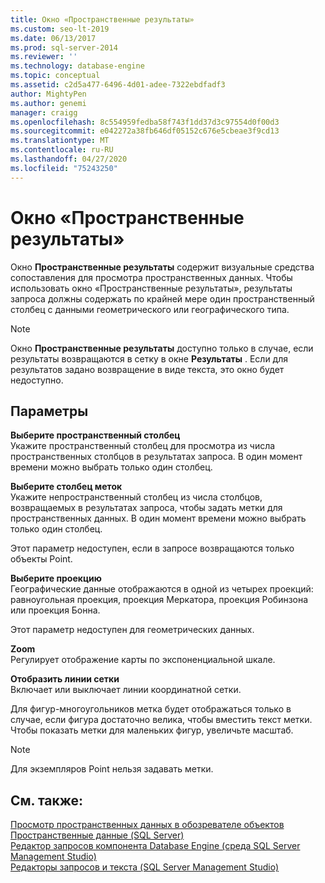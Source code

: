 ```yaml
---
title: Окно «Пространственные результаты»
ms.custom: seo-lt-2019
ms.date: 06/13/2017
ms.prod: sql-server-2014
ms.reviewer: ''
ms.technology: database-engine
ms.topic: conceptual
ms.assetid: c2d5a477-6496-4d01-adee-7322ebdfadf3
author: MightyPen
ms.author: genemi
manager: craigg
ms.openlocfilehash: 8c554959fedba58f743f1dd37d3c97554d0f00d3
ms.sourcegitcommit: e042272a38fb646df05152c676e5cbeae3f9cd13
ms.translationtype: MT
ms.contentlocale: ru-RU
ms.lasthandoff: 04/27/2020
ms.locfileid: "75243250"
---
```

# <a name="spatial-results-window"></a>Окно «Пространственные результаты»
  Окно **Пространственные результаты** содержит визуальные средства сопоставления для просмотра пространственных данных. Чтобы использовать окно «Пространственные результаты», результаты запроса должны содержать по крайней мере один пространственный столбец с данными геометрического или географического типа.  
  
> [!NOTE]  
>  Окно **Пространственные результаты** доступно только в случае, если результаты возвращаются в сетку в окне **Результаты** . Если для результатов задано возвращение в виде текста, это окно будет недоступно.  
  
## <a name="options"></a>Параметры  
 **Выберите пространственный столбец**  
 Укажите пространственный столбец для просмотра из числа пространственных столбцов в результатах запроса. В один момент времени можно выбрать только один столбец.  
  
 **Выберите столбец меток**  
 Укажите непространственный столбец из числа столбцов, возвращаемых в результатах запроса, чтобы задать метки для пространственных данных. В один момент времени можно выбрать только один столбец.  
  
 Этот параметр недоступен, если в запросе возвращаются только объекты Point.  
  
 **Выберите проекцию**  
 Географические данные отображаются в одной из четырех проекций: равноугольная проекция, проекция Меркатора, проекция Робинзона или проекция Бонна.  
  
 Этот параметр недоступен для геометрических данных.  
  
 **Zoom**  
 Регулирует отображение карты по экспоненциальной шкале.  
  
 **Отобразить линии сетки**  
 Включает или выключает линии координатной сетки.  
  
 Для фигур-многоугольников метка будет отображаться только в случае, если фигура достаточно велика, чтобы вместить текст метки. Чтобы показать метки для маленьких фигур, увеличьте масштаб.  
  
> [!NOTE]  
>  Для экземпляров Point нельзя задавать метки.  
  
## <a name="see-also"></a>См. также:  
 [Просмотр пространственных данных в обозревателе объектов](view-spatial-data-in-object-explorer.md)   
 [Пространственные данные (SQL Server)](../spatial/spatial-data-sql-server.md)   
 [Редактор запросов компонента Database Engine (среда SQL Server Management Studio)](database-engine-query-editor-sql-server-management-studio.md)   
 [Редакторы запросов и текста (SQL Server Management Studio)](query-and-text-editors-sql-server-management-studio.md)  
  
  
